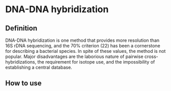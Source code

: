 # DNA-DNA hybridization

## Definition

DNA-DNA hybridization is one method that provides more resolution than 16S rDNA sequencing, and the 70% criterion (22) has been a cornerstone for describing a bacterial species. In spite of these values, the method is not popular. Major disadvantages are the laborious nature of pairwise cross-hybridizations, the requirement for isotope use, and the impossibility of establishing a central database.

## How to use